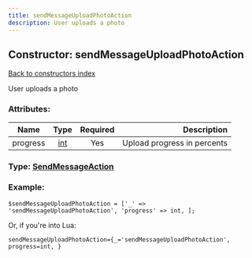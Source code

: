 ```yaml
---
title: sendMessageUploadPhotoAction
description: User uploads a photo
---
```

## Constructor: sendMessageUploadPhotoAction  
[Back to constructors index](index.md)



User uploads a photo

### Attributes:

| Name     |    Type       | Required | Description |
|----------|:-------------:|:--------:|------------:|
|progress|[int](../types/int.md) | Yes|Upload progress in percents|



### Type: [SendMessageAction](../types/SendMessageAction.md)


### Example:

```
$sendMessageUploadPhotoAction = ['_' => 'sendMessageUploadPhotoAction', 'progress' => int, ];
```  

Or, if you're into Lua:  


```
sendMessageUploadPhotoAction={_='sendMessageUploadPhotoAction', progress=int, }

```


